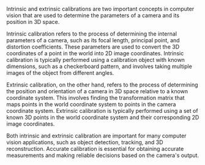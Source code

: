 Intrinsic and extrinsic calibrations are two important concepts in computer vision that are used to determine the parameters of a camera and its position in 3D space.

Intrinsic calibration refers to the process of determining the internal parameters of a camera, such as its focal length, principal point, and distortion coefficients. These parameters are used to convert the 3D coordinates of a point in the world into 2D image coordinates. Intrinsic calibration is typically performed using a calibration object with known dimensions, such as a checkerboard pattern, and involves taking multiple images of the object from different angles.

Extrinsic calibration, on the other hand, refers to the process of determining the position and orientation of a camera in 3D space relative to a known coordinate system. This involves finding the transformation matrix that maps points in the world coordinate system to points in the camera coordinate system. Extrinsic calibration is typically performed using a set of known 3D points in the world coordinate system and their corresponding 2D image coordinates.

Both intrinsic and extrinsic calibration are important for many computer vision applications, such as object detection, tracking, and 3D reconstruction. Accurate calibration is essential for obtaining accurate measurements and making reliable decisions based on the camera's output.
